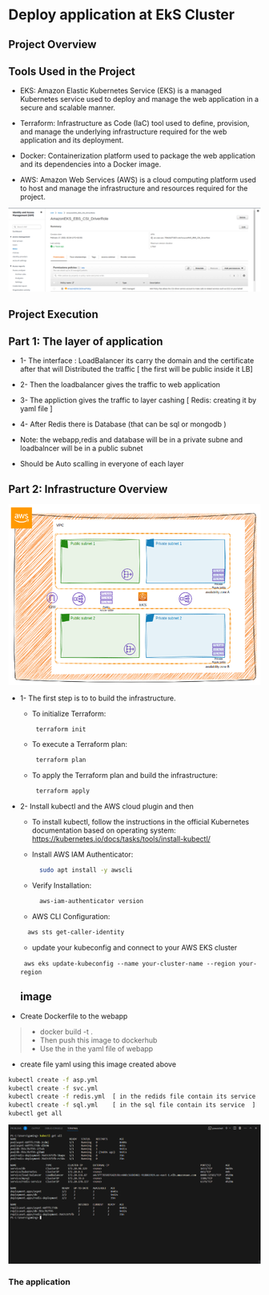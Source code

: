 # Deploy application at EkS Cluster 

## Project Overview


## Tools Used in the Project

- EKS: Amazon Elastic Kubernetes Service (EKS) is a managed Kubernetes service used to deploy and manage the web application in a secure and scalable manner.
 - Terraform: Infrastructure as Code (IaC) tool used to define, provision, and manage the underlying infrastructure required for the web application and its deployment.

  - Docker: Containerization platform used to package the web application and its dependencies into a Docker image.

 - AWS: Amazon Web Services (AWS) is a cloud computing platform used to host and manage the infrastructure and resources required for the project. 


![Alt text](./screenshots/AmazonEKS_EBS_CSI_DriverRole.png)

## Project Execution

## Part 1: The layer of application 

- 1- The interface : LoadBalancer its carry the domain and the certificate after that will Distributed the traffic [ the first will be public inside it LB]

-  2- Then the loadbalancer gives the traffic to web application 

- 3- The appliction gives the traffic to layer cashing [ Redis: creating it by yaml file  ]

- 4- After Redis there is Database (that can be sql or mongodb  )

- Note: the webapp,redis and database will be in a private subne and loadbalncer will be in a public subnet 

- Should be Auto scalling in everyone of each layer



## Part 2: Infrastructure Overview

![Alt text](./screenshots/219943454-87413bbe-c0e8-42ab-9fe0-380e6c0a567a.png)

- 1- The first step is to to build the infrastructure. 
    - To initialize Terraform:
      ```bash
       terraform init
       ```
    - To execute a Terraform plan:
      ```bash
       terraform plan
       ```
    - To apply the Terraform plan and build the infrastructure:
      ```bash
       terraform apply
       ```

- 2- Install kubectl and the AWS cloud plugin and then 
    - To install kubectl, follow the instructions in the official Kubernetes documentation based on operating system: https://kubernetes.io/docs/tasks/tools/install-kubectl/

    - Install AWS IAM Authenticator:
      ```bash
        sudo apt install -y awscli
      ```

   - Verify Installation:
     ```bash
       aws-iam-authenticator version
     ```

    - AWS CLI Configuration:
     ```bash
       aws sts get-caller-identity
     ```


    - update your kubeconfig and connect to your AWS EKS cluster

    ``` aws eks update-kubeconfig --name your-cluster-name --region your-region```
    ## image 
- Create Dockerfile to the webapp
> - docker build -t <name> .
> - Then push this image to dockerhub 
> - Use the in the yaml file of webapp 

- create file yaml using this image created above

```bash
kubectl create -f asp.yml
kubectl create -f svc.yml
kubectl create -f redis.yml  [ in the redids file contain its service  ]
kubectl create -f sql.yml    [ in the sql file contain its service  ]
kubectl get all 
```

![Alt text](./screenshots/kub.png)


### The application 











